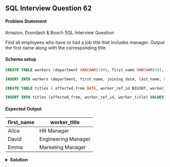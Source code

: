 ## SQL Interview Question 62

#### Problem Statement

<bold>Amazon, Doordash & Bosch SQL Interview Question</bold>

Find all employees who have or had a job title that includes manager.
Output the first name along with the corresponding title.

#### Schema setup

```sql
CREATE TABLE workers (department VARCHAR(100), first_name VARCHAR(50), joining_date DATE, last_name VARCHAR(50), salary BIGINT, worker_id BIGINT PRIMARY KEY);

INSERT INTO workers (department, first_name, joining_date, last_name, salary, worker_id) VALUES  ('HR', 'Alice', '2020-01-15', 'Smith', 60000, 1), ('Engineering', 'Bob', '2019-03-10', 'Johnson', 80000, 2), ('Sales', 'Charlie', '2021-07-01', 'Brown', 50000, 3), ('Engineering', 'David', '2018-12-20', 'Wilson', 90000, 4), ('Marketing', 'Emma', '2020-06-30', 'Taylor', 70000, 5);

CREATE TABLE titles ( affected_from DATE, worker_ref_id BIGINT, worker_title VARCHAR(100), FOREIGN KEY (worker_ref_id) REFERENCES workers(worker_id));

INSERT INTO titles (affected_from, worker_ref_id, worker_title) VALUES  ('2020-01-15', 1, 'HR Manager'), ('2019-03-10', 2, 'Software Engineer'), ('2021-07-01', 3, 'Sales Representative'), ('2018-12-20', 4, 'Engineering Manager'), ('2020-06-30', 5, 'Marketing Specialist'), ('2022-01-01', 5, 'Marketing Manager');
```

#### Expected Output

| first_name | worker_title          |
|------------|-----------------------|
| Alice      | HR Manager            |
| David      | Engineering Manager   |
| Emma       | Marketing Manager     |

<details>
<summary><strong>Solution</strong></summary>

```sql
SELECT
    w.first_name,
    t.worker_title
FROM workers w
JOIN titles t
ON t.worker_ref_id = w.worker_id
WHERE LOWER(t.worker_title) LIKE '%manager%';
```
</details>
